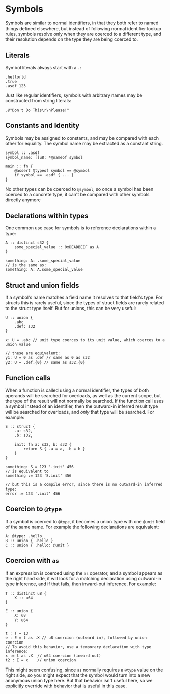 # Symbols
Symbols are similar to normal identifiers, in that they both refer to named things defined elsewhere, but instead of following normal identifier lookup rules, symbols resolve only when they are coerced to a different type, and their resolution depends on the type they are being coerced to.

## Literals
Symbol literals always start with a `.`:
```verdi
.hellorld
.true
.asdf_123
```

Just like regular identifiers, symbols with arbitrary names may be constructed from string literals:
```verdi
.@"Don't Do This\r\nPlease!"
```

## Constants and Identity
Symbols may be assigned to constants, and may be compared with each other for equality.  The symbol name may be extracted as a constant string.
```verdi
symbol :: .asdf
symbol_name: []u8: *@nameof symbol

main :: fn {
    @assert @typeof symbol == @symbol
    if symbol == .asdf { ... }
}
```

No other types can be coerced to `@symbol`, so once a symbol has been coerced to a concrete type, it can't be compared with other symbols directly anymore

## Declarations within types
One common use case for symbols is to reference declarations within a type:
```verdi
A :: distinct s32 {
    some_special_value :: 0xDEADBEEF as A
}

something: A: .some_special_value
// is the same as:
something: A: A.some_special_value
```

## Struct and union fields
If a symbol's name matches a field name it resolves to that field's type.  For structs this is rarely useful, since the types of struct fields are rarely related to the struct type itself.  But for unions, this can be very useful:
```verdi
U :: union {
    .abc
    .def: s32
}

x: U = .abc // unit type coerces to its unit value, which coerces to a union value

// these are equivalent:
y1: U = 0 as .def // same as 0 as s32
y2: U = .def.{0} // same as s32.{0}
```

## Function calls
When a function is called using a normal identifier, the types of both operands will be searched for overloads, as well as the current scope, but the type of the result will not normally be searched.  If the function call uses a symbol instead of an identifier, then the outward-in inferred result type will be searched for overloads, and _only_ that type will be searched.  For example:
```verdi
S :: struct {
    .a: s32,
    .b: s32,
    
    init: fn a: s32, b: s32 {
        return S.{ .a = a, .b = b }
    }
}

something: S = 123 '.init' 456
// is equivalent to
something := 123 'S.init' 456

// but this is a compile error, since there is no outward-in inferred type:
error := 123 '.init' 456
```

## Coercion to `@type`
If a symbol is coerced to `@type`, it becomes a union type with one `@unit` field of the same name.  For example the following declarations are equivalent:
```verdi
A: @type: .hello
B :: union { .hello }
C :: union { .hello: @unit }
```

## Coercion with `as`
If an expression is coerced using the `as` operator, and a symbol appears as the right hand side, it will look for a matching declaration using outward-in type inference, and if that fails, then inward-out inference.  For example:
```verdi
T :: distinct u8 {
    X :: u64
}

E :: union {
    X: u8
    Y: u64
}

t : T = 13
e : E = t as .X // u8 coercion (outward in), followed by union coercion
// To avoid this behavior, use a temporary declaration with type inference:
x := t as .X  // u64 coercion (inward out)
t2 : E = x    // union coercion
```
This might seem confusing, since `as` normally requires a `@type` value on the right side, so you might expect that the symbol would turn into a new anonymous union type here.  But that behavior isn't useful here, so we explicitly override with behavior that is useful in this case.